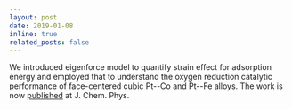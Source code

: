```yaml
---
layout: post
date: 2019-01-08
inline: true
related_posts: false
---
```


We introduced eigenforce model to quantify strain effect for adsorption energy and employed that to understand the oxygen reduction catalytic performance of face-centered cubic Pt--Co and Pt--Fe alloys. The work is now [published](https://pubs.aip.org/aip/jcp/article-abstract/150/4/041704/1023696/Face-centered-tetragonal-FCT-Fe-and-Co-alloys-of?redirectedFrom=fulltext) at J. Chem. Phys.
